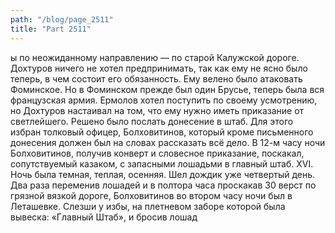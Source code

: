 ```yaml
---
path: "/blog/page_2511"
title: "Part 2511"
---
```


ы по неожиданному направлению — по старой Калужской дороге. Дохтуров ничего не хотел предпринимать, так как ему не ясно было теперь, в чем состоит его обязанность. Ему велено было атаковать Фоминское. Но в Фоминском прежде был один Брусье, теперь была вся французская армия. Ермолов хотел поступить по своему усмотрению, но Дохтуров настаивал на том, что ему нужно иметь приказание от светлейшего. Решено было послать донесение в штаб.
Для этого избран толковый офицер, Болховитинов, который кроме письменного донесения должен был на словах рассказать всё дело. В 12-м часу ночи Болховитинов, получив конверт и словесное приказание, поскакал, сопутствуемый казаком, с запасными лошадьми в главный штаб.
XVI.
Ночь была темная, теплая, осенняя. Шел дождик уже четвертый день. Два раза переменив лошадей и в полтора часа проскакав 30 верст по грязной вязкой дороге, Болховитинов во втором часу ночи был в Леташевке. Слезши у избы, на плетневом заборе которой была вывеска: «Главный Штаб», и бросив лошад
